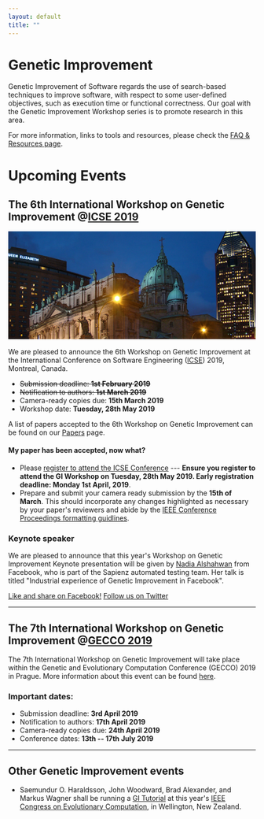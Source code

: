 ```yaml
---
layout: default
title: "" 
---
```


# Genetic Improvement

Genetic Improvement of Software regards the use of search-based techniques to improve software, with respect to some user-defined objectives, such as execution time or functional correctness. Our goal with the Genetic Improvement Workshop series is to promote research in this area. 

For more information, links to tools and resources, please check the [FAQ & Resources page](./faq.html).

# Upcoming Events

## **The 6th International Workshop on Genetic Improvement @[ICSE 2019](http://2019.icse-conferences.org)**

![](./misc_images/icse2019.jpg)

We are pleased to announce the 6th Workshop on Genetic Improvement at the International Conference on Software Engineering ([ICSE](https://conf.researchr.org/home/icse-2019)) 2019, Montreal, Canada.

* ~~Submission deadline: **1st February 2019**~~
* ~~Notification to authors: **1st March 2019**~~
* Camera-ready copies due: **15th March 2019**
* Workshop date: **Tuesday, 28th May 2019**

A list of papers accepted to the 6th Workshop on Genetic Improvement can be found on our [Papers](./papers.html) page.

#### **My paper has been accepted, now what?**

* Please [register to attend the ICSE Conference](https://2019.icse-conferences.org/attending/registration) --- **Ensure you register to attend the GI Workshop on Tuesday, 28th May 2019. Early registration deadline: Monday 1st April, 2019**.
* Prepare and submit your camera ready submission by the **15th of March**. This should incorporate any changes highlighted as necessary by your paper's reviewers and abide by the [IEEE Conference Proceedings formatting guidlines](http://www.ieee.org/conferences_events/conferences/publishing/templates.html).

### **Keynote speaker**

We are pleased to announce that this year's Workshop on Genetic Improvement Keynote presentation will be given by [Nadia Alshahwan](http://geneticimprovementofsoftware.com/keynote.html) from Facebook, who is part of the Sapienz automated testing team. Her talk is titled "Industrial experience of Genetic Improvement in Facebook".

[Like and share on Facebook!](https://www.facebook.com/groups/softengcom/permalink/10161087425460184/)
[Follow us on Twitter](https://twitter.com/GI2019ICSE)

------

## **The 7th International Workshop on Genetic Improvement @[GECCO 2019](https://gecco-2019.sigevo.org/index.html/HomePage)**

The 7th International Workshop on Genetic Improvement will take place within the Genetic and Evolutionary Computation Conference (GECCO) 2019 in Prague. More information about this event can be found [here](https://workshop07.gi-workshops.org/).

### Important dates:
* Submission deadline: **3rd April 2019**                        
* Notification to authors: **17th April 2019**                       
* Camera-ready copies due: **24th April 2019**                          
* Conference dates: **13th -- 17th July 2019**  

------

## **Other Genetic Improvement events**

* Saemundur O. Haraldsson, John Woodward, Brad Alexander, and Markus Wagner shall be running a [GI Tutorial](http://cec2019.org/programs/tutorials.html#cec-16) at this year's [IEEE Congress on Evolutionary Computation](http://cec2019.org/index.html), in Wellington, New Zealand.
